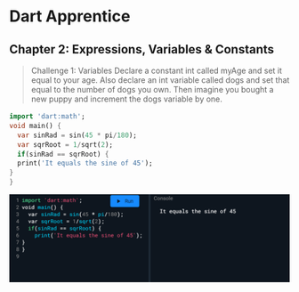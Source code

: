 # Dart Apprentice

## Chapter 2: Expressions, Variables & Constants

> Challenge 1: Variables
Declare a constant int called myAge and set it
equal to your age. Also declare an int variable
called dogs and set that equal to the number of
dogs you own. Then imagine you bought a new
puppy and increment the dogs variable by one.

````dart 
import 'dart:math';
void main() {
  var sinRad = sin(45 * pi/180);
  var sqrRoot = 1/sqrt(2);
  if(sinRad == sqrRoot) {
  print('It equals the sine of 45');
}
}
````
![Challenge 1](/image_2021-10-07_150756.png)
